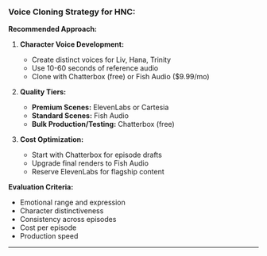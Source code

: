 ### Voice Cloning Strategy for HNC:

**Recommended Approach:**

1. **Character Voice Development:**
   - Create distinct voices for Liv, Hana, Trinity
   - Use 10-60 seconds of reference audio
   - Clone with Chatterbox (free) or Fish Audio ($9.99/mo)

2. **Quality Tiers:**
   - **Premium Scenes:** ElevenLabs or Cartesia
   - **Standard Scenes:** Fish Audio
   - **Bulk Production/Testing:** Chatterbox (free)

3. **Cost Optimization:**
   - Start with Chatterbox for episode drafts
   - Upgrade final renders to Fish Audio
   - Reserve ElevenLabs for flagship content

**Evaluation Criteria:**
- Emotional range and expression
- Character distinctiveness
- Consistency across episodes
- Cost per episode
- Production speed

---
